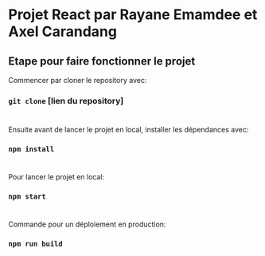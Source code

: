 # Projet React par Rayane Emamdee et Axel Carandang

## Etape pour faire fonctionner le projet

Commencer par cloner le repository avec: 
### `git clone` [lien du repository]
#
Ensuite avant de lancer le projet en local, installer les dépendances avec: 
### `npm install`
#
Pour lancer le projet en local: 
### `npm start`
#

Commande pour un déploiement en production:
### `npm run build`
